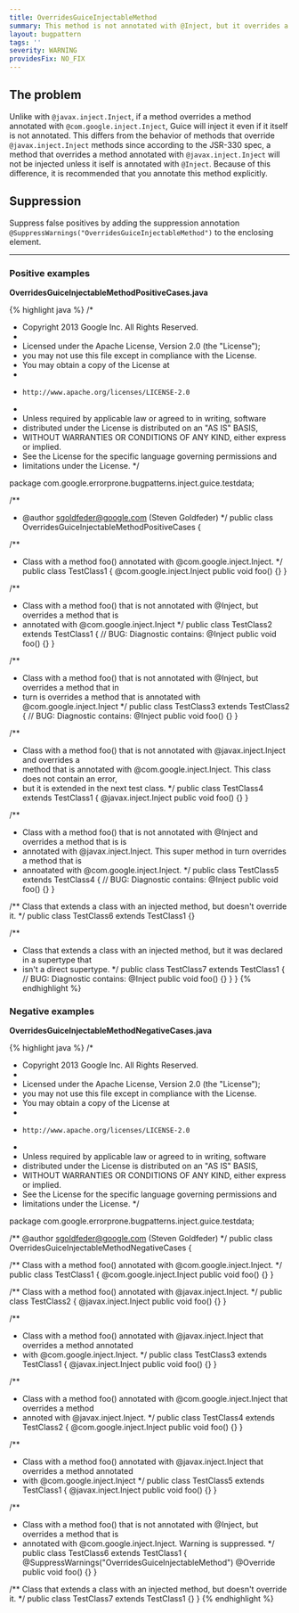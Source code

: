 ```yaml
---
title: OverridesGuiceInjectableMethod
summary: This method is not annotated with @Inject, but it overrides a method that is annotated with @com.google.inject.Inject. Guice will inject this method, and it is recommended to annotate it explicitly.
layout: bugpattern
tags: ''
severity: WARNING
providesFix: NO_FIX
---
```


<!--
*** AUTO-GENERATED, DO NOT MODIFY ***
To make changes, edit the @BugPattern annotation or the explanation in docs/bugpattern.
-->

## The problem
Unlike with `@javax.inject.Inject`, if a method overrides a method annotated with `@com.google.inject.Inject`, Guice will inject it even if it itself is not annotated. This differs from the behavior of methods that override `@javax.inject.Inject` methods since according to the JSR-330 spec, a method that overrides a method annotated with `@javax.inject.Inject` will not be injected unless it iself is annotated with `@Inject`. Because of this difference, it is recommended that you annotate this method explicitly.

## Suppression
Suppress false positives by adding the suppression annotation `@SuppressWarnings("OverridesGuiceInjectableMethod")` to the enclosing element.

----------

### Positive examples
__OverridesGuiceInjectableMethodPositiveCases.java__

{% highlight java %}
/*
 * Copyright 2013 Google Inc. All Rights Reserved.
 *
 * Licensed under the Apache License, Version 2.0 (the "License");
 * you may not use this file except in compliance with the License.
 * You may obtain a copy of the License at
 *
 *     http://www.apache.org/licenses/LICENSE-2.0
 *
 * Unless required by applicable law or agreed to in writing, software
 * distributed under the License is distributed on an "AS IS" BASIS,
 * WITHOUT WARRANTIES OR CONDITIONS OF ANY KIND, either express or implied.
 * See the License for the specific language governing permissions and
 * limitations under the License.
 */

package com.google.errorprone.bugpatterns.inject.guice.testdata;

/**
 * @author sgoldfeder@google.com (Steven Goldfeder)
 */
public class OverridesGuiceInjectableMethodPositiveCases {

  /**
   * Class with a method foo() annotated with @com.google.inject.Inject.
   */
  public class TestClass1 {
    @com.google.inject.Inject
    public void foo() {}
  }

  /**
   * Class with a method foo() that is not annotated with @Inject, but overrides a method that is
   * annotated with @com.google.inject.Inject
   */
  public class TestClass2 extends TestClass1 {
    // BUG: Diagnostic contains: @Inject
    public void foo() {}
  }

  /**
   * Class with a method foo() that is not annotated with @Inject, but overrides a method that in
   * turn is overrides a method that is annotated with @com.google.inject.Inject
   */
  public class TestClass3 extends TestClass2 {
    // BUG: Diagnostic contains: @Inject
    public void foo() {}
  }

  /**
   * Class with a method foo() that is not annotated with @javax.inject.Inject and overrides a
   * method that is annotated with @com.google.inject.Inject. This class does not contain an error,
   * but it is extended in the next test class.
   */
  public class TestClass4 extends TestClass1 {
    @javax.inject.Inject
    public void foo() {}
  }

  /**
   * Class with a method foo() that is not annotated with @Inject and overrides a method that is is
   * annotated with @javax.inject.Inject. This super method in turn overrides a method that is
   * annoatated with @com.google.inject.Inject.
   */
  public class TestClass5 extends TestClass4 {
    // BUG: Diagnostic contains: @Inject
    public void foo() {}
  }

  /** Class that extends a class with an injected method, but doesn't override it. */
  public class TestClass6 extends TestClass1 {}

  /**
   * Class that extends a class with an injected method, but it was declared in a supertype that
   * isn't a direct supertype.
   */
  public class TestClass7 extends TestClass1 {
    // BUG: Diagnostic contains: @Inject
    public void foo() {}
  }
}
{% endhighlight %}

### Negative examples
__OverridesGuiceInjectableMethodNegativeCases.java__

{% highlight java %}
/*
 * Copyright 2013 Google Inc. All Rights Reserved.
 *
 * Licensed under the Apache License, Version 2.0 (the "License");
 * you may not use this file except in compliance with the License.
 * You may obtain a copy of the License at
 *
 *     http://www.apache.org/licenses/LICENSE-2.0
 *
 * Unless required by applicable law or agreed to in writing, software
 * distributed under the License is distributed on an "AS IS" BASIS,
 * WITHOUT WARRANTIES OR CONDITIONS OF ANY KIND, either express or implied.
 * See the License for the specific language governing permissions and
 * limitations under the License.
 */

package com.google.errorprone.bugpatterns.inject.guice.testdata;

/** @author sgoldfeder@google.com (Steven Goldfeder) */
public class OverridesGuiceInjectableMethodNegativeCases {

  /** Class with a method foo() annotated with @com.google.inject.Inject. */
  public class TestClass1 {
    @com.google.inject.Inject
    public void foo() {}
  }

  /** Class with a method foo() annotated with @javax.inject.Inject. */
  public class TestClass2 {
    @javax.inject.Inject
    public void foo() {}
  }

  /**
   * Class with a method foo() annotated with @javax.inject.Inject that overrides a method annotated
   * with @com.google.inject.Inject.
   */
  public class TestClass3 extends TestClass1 {
    @javax.inject.Inject
    public void foo() {}
  }

  /**
   * Class with a method foo() annotated with @com.google.inject.Inject that overrides a method
   * annoted with @javax.inject.Inject.
   */
  public class TestClass4 extends TestClass2 {
    @com.google.inject.Inject
    public void foo() {}
  }

  /**
   * Class with a method foo() annotated with @javax.inject.Inject that overrides a method annotated
   * with @com.google.inject.Inject
   */
  public class TestClass5 extends TestClass1 {
    @javax.inject.Inject
    public void foo() {}
  }

  /**
   * Class with a method foo() that is not annotated with @Inject, but overrides a method that is
   * annotated with @com.google.inject.Inject. Warning is suppressed.
   */
  public class TestClass6 extends TestClass1 {
    @SuppressWarnings("OverridesGuiceInjectableMethod")
    @Override
    public void foo() {}
  }

  /** Class that extends a class with an injected method, but doesn't override it. */
  public class TestClass7 extends TestClass1 {}
}
{% endhighlight %}

